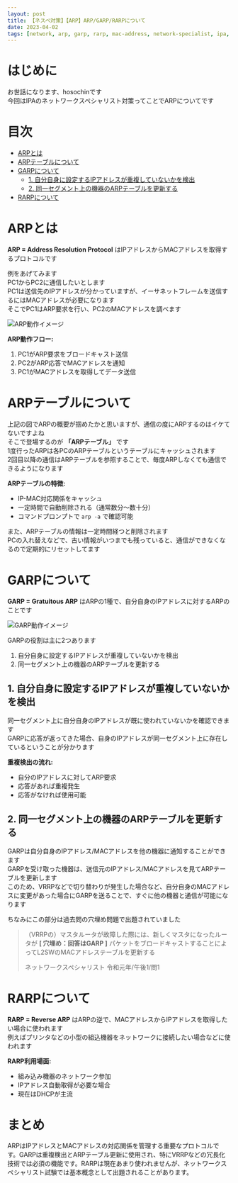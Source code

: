 ```yaml
---
layout: post
title: 【ネスペ対策】【ARP】ARP/GARP/RARPについて
date: 2023-04-02
tags: [network, arp, garp, rarp, mac-address, network-specialist, ipa, layer2]
---
```


# はじめに

お世話になります、hosochinです  
今回はIPAのネットワークスペシャリスト対策ってことでARPについてです

# 目次

- [ARPとは](#arpとは)
- [ARPテーブルについて](#arpテーブルについて)
- [GARPについて](#garpについて)
  - [1. 自分自身に設定するIPアドレスが重複していないかを検出](#1-自分自身に設定するipアドレスが重複していないかを検出)
  - [2. 同一セグメント上の機器のARPテーブルを更新する](#2-同一セグメント上の機器のarpテーブルを更新する)
- [RARPについて](#rarpについて)

# ARPとは

**ARP = Address Resolution Protocol** はIPアドレスからMACアドレスを取得するプロトコルです

例をあげてみます  
PC1からPC2に通信したいとします  
PC1は送信先のIPアドレスが分かっていますが、イーサネットフレームを送信するにはMACアドレスが必要になります  
そこでPC1はARP要求を行い、PC2のMACアドレスを調べます

<img src="{{ '/assets/images/2023-04-02_1.png' | relative_url }}" alt="ARP動作イメージ" class="img-medium">

**ARP動作フロー:**
1. PC1がARP要求をブロードキャスト送信
2. PC2がARP応答でMACアドレスを通知
3. PC1がMACアドレスを取得してデータ送信

# ARPテーブルについて

上記の図でARPの概要が掴めたかと思いますが、通信の度にARPするのはイケてないですよね  
そこで登場するのが **「ARPテーブル」** です  
1度行ったARPは各PCのARPテーブルというテーブルにキャッシュされます  
2回目以降の通信はARPテーブルを参照することで、毎度ARPしなくても通信できるようになります

**ARPテーブルの特徴:**
- IP-MAC対応関係をキャッシュ
- 一定時間で自動削除される（通常数分～数十分）
- コマンドプロンプトで `arp -a` で確認可能

また、ARPテーブルの情報は一定時間経つと削除されます  
PCの入れ替えなどで、古い情報がいつまでも残っていると、通信ができなくなるので定期的にリセットしてます

# GARPについて

**GARP = Gratuitous ARP** はARPの1種で、自分自身のIPアドレスに対するARPのことです

<img src="{{ '/assets/images/2023-04-02_2.png' | relative_url }}" alt="GARP動作イメージ" class="img-medium">

GARPの役割は主に2つあります

1. 自分自身に設定するIPアドレスが重複していないかを検出  
2. 同一セグメント上の機器のARPテーブルを更新する

## 1. 自分自身に設定するIPアドレスが重複していないかを検出

同一セグメント上に自分自身のIPアドレスが既に使われていないかを確認できます  
GARPに応答が返ってきた場合、自身のIPアドレスが同一セグメント上に存在しているということが分かります

**重複検出の流れ:**
- 自分のIPアドレスに対してARP要求
- 応答があれば重複発生
- 応答がなければ使用可能

## 2. 同一セグメント上の機器のARPテーブルを更新する

GARPは自分自身のIPアドレス/MACアドレスを他の機器に通知することができます  
GARPを受け取った機器は、送信元のIPアドレス/MACアドレスを見てARPテーブルを更新します  
このため、VRRPなどで切り替わりが発生した場合など、自分自身のMACアドレスに変更があった場合にGARPを送ることで、すぐに他の機器と通信が可能になります

ちなみにこの部分は過去問の穴埋め問題で出題されていました

> （VRRPの）マスタルータが故障した際には、新しくマスタになったルータが **[ 穴埋め：回答はGARP ]** パケットをブロードキャストすることによってL2SWのMACアドレステーブルを更新する
> 
> ネットワークスペシャリスト 令和元年/午後1/問1

# RARPについて

**RARP = Reverse ARP** はARPの逆で、MACアドレスからIPアドレスを取得したい場合に使われます  
例えばプリンタなどの小型の組込機器をネットワークに接続したい場合などに使われます

**RARP利用場面:**
- 組み込み機器のネットワーク参加
- IPアドレス自動取得が必要な場合
- 現在はDHCPが主流

# まとめ

ARPはIPアドレスとMACアドレスの対応関係を管理する重要なプロトコルです。GARPは重複検出とARPテーブル更新に使用され、特にVRRPなどの冗長化技術では必須の機能です。RARPは現在あまり使われませんが、ネットワークスペシャリスト試験では基本概念として出題されることがあります。
